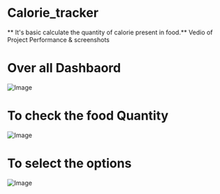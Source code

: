 # Calorie_tracker
** It's basic calculate the quantity of calorie present in food.**
Vedio of Project Performance & screenshots


# Over all Dashbaord

![Image](https://github.com/user-attachments/assets/6170e6a1-baa7-4116-98bd-730d3876ea87)

# To check the food Quantity

![Image](https://github.com/user-attachments/assets/6d85bfaa-7cbf-476b-adda-bdf326d7c918)


# To select the options

![Image](https://github.com/user-attachments/assets/a535c136-3977-4cbb-9697-4e4dc42bdbc0)








